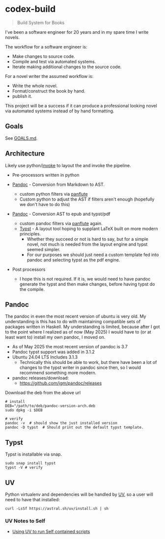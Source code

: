 # codex-build

> Build System for Books

I've been a software engineer for 20 years and in my spare time I write novels.

The workflow for a software engineer is:

* Make changes to source code.
* Compile and test via automated systems.
* Iterate making additional changes to the source code.

For a novel writer the assumed workflow is:

* Write the whole novel.
* Format/construct the book by hand.
* publish it.

This project will be a success if it can produce a professional looking novel via automated systems instead of by hand formatting.

## Goals

See [GOALS.md](GOALS.md).

## Architecture

Likely use python/[invoke](https://www.pyinvoke.org/) to layout the and invoke the pipeline.

* Pre-processors written in python

* [Pandoc](pandoc.org) - Conversion from Markdown to AST.
  * custom python filters via [panflute](https://github.com/sergiocorreia/panflute?tab=readme-ov-file)
  * Custom python to adjust the AST if filters aren't enough (hopefully we don't have to do this)

* [Pandoc](pandoc.org) - Conversion AST to epub and typst/pdf
  * custom pandoc filters via [panflute](https://github.com/sergiocorreia/panflute?tab=readme-ov-file) again.
  * [Typst](https://github.com/typst/typst) - A layout tool hoping to supplant LaTeX built on more modern principles.
    * Whether they succeed or not is hard to say, but for a simple novel, not much is needed from the layout engine and typst seemed simpler.
    * For our purposes we should just need a custom template fed into pandoc and selecting typst as the pdf engine.

* Post processors
  * I hope this is not required.  If it is, we would need to have pandoc generate the typst and then make changes, before having typst do the compile.

## Pandoc

The pandoc in even the most recent version of ubuntu is very old.  My understanding is this has to do with maintaining compatible sets of packages written in Haskell.  My understanding is limited, because after I got to the point where I realized as of now (May 2025) I would have to (or at least want to) install my own pandoc, I moved on.

* As of May 2025 the most recent version of pandoc is 3.7
* Pandoc typst support was added in 3.1.2
* Ubuntu 24.04 LTS Includes 3.1.3
  * Technically this should be able to work, but there have been a lot of changes to the typst writer in pandoc since then, so I would recommend something more modern.
* pandoc releases/download: 
  * https://github.com/jgm/pandoc/releases


Download the deb from the above url

```
# install
DEB="/path/to/deb/pandoc-version-arch.deb
sudo dpkg -i $DEB

# verify
pandoc -v  # should show the just installed version
pandoc -D typst  # Should print out the default typst template.
```

## Typst

Typst is installable via snap.

```
sudo snap install typst
typst -V # verify
```

## UV

Python virtualenv and dependencies will be handled by [UV](https://github.com/astral-sh/uv), so a user will need to have that installed:

```
curl -LsSf https://astral.sh/uv/install.sh | sh
```


### UV Notes to Self

* [Using UV to run Self contained scripts](https://blog.dusktreader.dev/2025/03/29/self-contained-python-scripts-with-uv/)